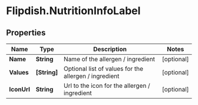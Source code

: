 # Flipdish.NutritionInfoLabel

## Properties

Name | Type | Description | Notes
------------ | ------------- | ------------- | -------------
**Name** | **String** | Name of the allergen / ingredient | [optional] 
**Values** | **[String]** | Optional list of values for the allergen / ingredient | [optional] 
**IconUrl** | **String** | Url to the icon for the allergen / ingredient | [optional] 


